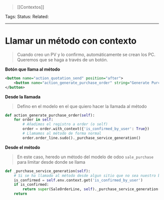 > [[Contextos]]

Tags: 
Status: 
Related: 

___

# Llamar un método con contexto

> Cuando creo un PV y lo confirmo, automáticamente se crean los PC.
> Queremos que se haga a través de un botón.

**Botón que llama al método**
```xml
<button name="action_quotation_send" position="after">  
    <button name="action_generate_purchase_order" string="Generate Purchase Order" type="object" class="oe_highlight" invisible="state != 'sale'"/>  
</button>
```

**Desde la llamada**
> Defino en el modelo en el que quiero hacer la llamada al método
```python
def action_generate_purchase_order(self):  
    for order in self:  
		# Añadimos el registro a order (o self)
        order = order.with_context({'is_confirmed_by_user': True})  
        # Llamamos al método de forma normal
        order.order_line.sudo()._purchase_service_generation()
```

**Desde el método**
> En este caso, heredo un método del modelo de odoo `sale_purchase` para limitar desde donde se llama
```python
def _purchase_service_generation(self):  
    # Si se ha llamado al método desde algun sitio que no sea nuestro boton, no lo ejecutamos
    is_confirmed = self.env.context.get('is_confirmed_by_user')  
    if is_confirmed:  
        return super(SaleOrderLine, self)._purchase_service_generation()  
    return
```